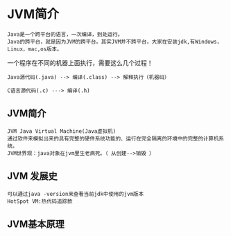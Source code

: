 # JVM简介

    Java是一个跨平台的语言，一次编译，到处运行。
    Java的跨平台，就是因为JVM的跨平台。其实JVM并不跨平台，大家在安装jdk,有Windows，Linux，mac,os版本。
  
一个程序在不同的机器上面执行，需要这么几个过程！

	Java源代码(.java) --> 编译(.class) --> 解释执行（机器码）

	C语言源代码(.c) ---> 编译(.h)

##  JVM简介
    JVM Java Virtual Machine(Java虚拟机)
    通过软件来模拟出来的具有完整的硬件系统功能的、运行在完全隔离的环境中的完整的计算机系统。
    JVM世界观：java对象在jvm里生老病死。（ 从创建-->销毁 ）
    
## JVM 发展史 
	可以通过java -version来查看当前jdk中使用的jvm版本
	HotSpot VM:热代码追踪款
	
	

## JVM基本原理



